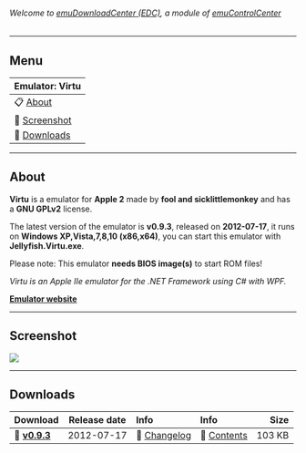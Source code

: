 ###### Welcome to [emuDownloadCenter (EDC)](https://github.com/PhoenixInteractiveNL/emuDownloadCenter/wiki/), a module of [emuControlCenter](https://github.com/PhoenixInteractiveNL/emuControlCenter/wiki/)
***
## Menu
| **Emulator: Virtu** |
|:---------|
| :clipboard: [About](#about) |
| :sunrise: [Screenshot](#screenshot) |
| :floppy_disk: [Downloads](#downloads) |
***
## About
**Virtu** is a emulator for **Apple 2** made by **fool and sicklittlemonkey** and has a **GNU GPLv2** license.

The latest version of the emulator is **v0.9.3**, released on **2012-07-17**, it runs on **Windows XP,Vista,7,8,10 (x86,x64)**, you can start this emulator with **Jellyfish.Virtu.exe**.

Please note: This emulator **needs BIOS image(s)** to start ROM files!

_Virtu is an Apple IIe emulator for the .NET Framework using C# with WPF._

[**Emulator website**](http://virtu.codeplex.com/)
***
## Screenshot
![](https://raw.githubusercontent.com/PhoenixInteractiveNL/emuDownloadCenter/master/hooks/virtu/screen.jpg)
***
## Downloads
| Download | Release date  | Info       | Info       | Size       |
|:---------|:-------------:|:-----------|:-----------|-----------:|
| :floppy_disk: [**v0.9.3**](https://github.com/PhoenixInteractiveNL/edc-repo0002/raw/master/virtu/0.9.3.7z) | 2012-07-17 | :page_facing_up: [Changelog](https://github.com/PhoenixInteractiveNL/edc-repo0002/blob/master/virtu/0.9.3_changelog.txt) | :mag_right: [Contents](https://github.com/PhoenixInteractiveNL/edc-repo0002/blob/master/virtu/0.9.3_contents.txt) | 103 KB |
